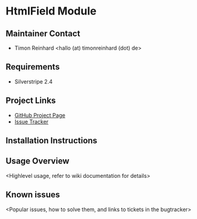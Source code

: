 # HtmlField Module

## Maintainer Contact

 * Timon Reinhard <hallo (at) timonreinhard (dot) de>

## Requirements

 * Silverstripe 2.4

## Project Links

*  [GitHub Project Page](https://github.com/timonr/htmlfield)
*  [Issue Tracker](https://github.com/timonr/htmlfield/issues)

## Installation Instructions

<Step by step instructions>

## Usage Overview

<Highlevel usage, refer to wiki documentation for details>

## Known issues

<Popular issues, how to solve them, and links to tickets in the bugtracker>
